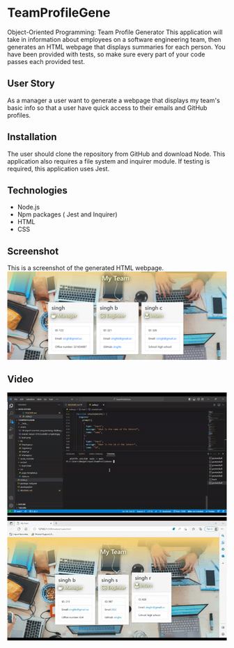 # TeamProfileGene
 Object-Oriented Programming: Team Profile Generator
 This application will take in information about employees on a software engineering team, then generates an HTML webpage that displays summaries for each person. You have been provided with tests, so make sure every part of your code passes each provided test.

## User Story

As a manager a user want to generate a webpage that displays my team's basic info so that a user have quick access to their emails and GitHub profiles.

## Installation



The user should clone the repository from GitHub and download Node. This application also requires a file system and inquirer module. If testing is required, this application uses Jest.

## Technologies
- Node.js
- Npm packages ( Jest and Inquirer)
- HTML
- CSS

## Screenshot
This is a screenshot of the generated HTML webpage.
![My Image](/assets/team.png)

## Video
![Watch the video](/assets/ezgif.com-optimize.gif)
![Watch the video](/assets/final.gif)



 
